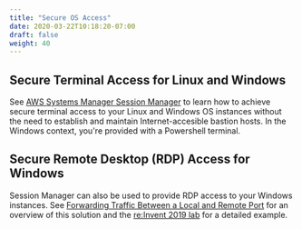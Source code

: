 ```yaml
---
title: "Secure OS Access"
date: 2020-03-22T10:18:20-07:00
draft: false
weight: 40
---
```


## Secure Terminal Access for Linux and Windows

See [AWS Systems Manager Session Manager](https://docs.aws.amazon.com/systems-manager/latest/userguide/session-manager.html) to learn how to achieve secure terminal access to your Linux and Windows OS instances without the need to establish and maintain Internet-accesible bastion hosts.  In the Windows context, you're provided with a Powershell terminal.

## Secure Remote Desktop (RDP) Access for Windows

Session Manager can also be used to provide RDP access to your Windows instances. See [Forwarding Traffic Between a Local and Remote Port](https://aws.amazon.com/about-aws/whats-new/2019/08/now-forward-traffic-between-a-local-and-remote-port-using-session-manager/) for an overview of this solution and the [re:Invent 2019 lab](https://reinvent2019.aws-management.tools/mgt406/en/optional/step7.html) for a detailed example.